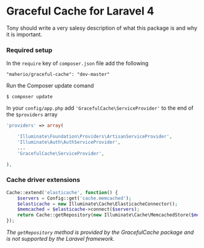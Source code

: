 Graceful Cache for Laravel 4
================

Tony should write a very salesy description of what this package is and why it is important.

### Required setup

In the `require` key of `composer.json` file add the following

    "maherio/graceful-cache": "dev-master"

Run the Composer update comand

    $ composer update

In your `config/app.php` add `'GracefulCache\ServiceProvider'` to the end of the `$providers` array

```php
'providers' => array(

    'Illuminate\Foundation\Providers\ArtisanServiceProvider',
    'Illuminate\Auth\AuthServiceProvider',
    ...
    'GracefulCache\ServiceProvider',

),
```

### Cache driver extensions

```php
Cache::extend('elasticache', function() {
    $servers = Config::get('cache.memcached');
    $elasticache = new Illuminate\Cache\ElasticacheConnector();
    $memcached = $elasticache->connect($servers);
    return Cache::getRepository(new Illuminate\Cache\MemcachedStore($memcached, Config::get('cache.prefix')));
});
```

*The `getRepository` method is provided by the GracefulCache package and is not supported by the Laravel framework.*
